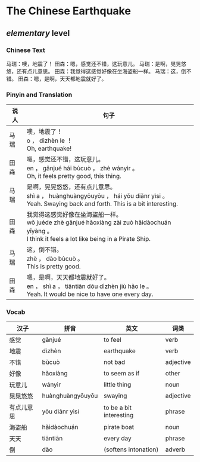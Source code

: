 # The Chinese Earthquake
## *elementary* level

### Chinese Text
马瑞：噢，地震了！
田森：嗯，感觉还不错，这玩意儿。
马瑞：是啊，晃晃悠悠，还有点儿意思。
田森：我觉得这感觉好像在坐海盗船一样。
马瑞：这，倒不错。
田森：嗯，是啊，天天都地震就好了。

### Pinyin and Translation
|说人|句子|
|----|----|
|马瑞|噢，地震了！<br />o ， dìzhèn le ！<br />Oh, earthquake!|
|田森|嗯，感觉还不错，这玩意儿。<br />en ， gǎnjué hái bùcuò ， zhè wányìr 。<br />Oh, it feels pretty good, this thing.|
|马瑞|是啊，晃晃悠悠，还有点儿意思。<br />shì a ， huànghuàngyōuyōu ， hái yǒu diǎnr yìsi 。<br />Yeah. Swaying back and forth. This is a bit interesting.|
|田森|我觉得这感觉好像在坐海盗船一样。<br />wǒ juéde zhè gǎnjué hǎoxiàng zài zuò hǎidàochuán yīyàng 。<br />I think it feels a lot like being in a Pirate Ship.|
|马瑞|这，倒不错。<br />zhè ， dào bùcuò 。<br />This is pretty good.|
|田森|嗯，是啊，天天都地震就好了。<br />en ， shì a ， tiāntiān dōu dìzhèn jiù hǎo le 。<br />Yeah. It would be nice to have one every day.|
### Vocab
|汉子|拼音|英文|词类|
|----|----|----|----|
|感觉|gǎnjué|to feel|verb|
|地震|dìzhèn|earthquake|verb|
|不错|bùcuò|not bad|adjective|
|好像|hǎoxiàng|to seem as if|other|
|玩意儿|wányìr|little thing|noun|
|晃晃悠悠|huànghuàngyōuyōu|swaying|adjective|
|有点儿意思|yǒu diǎnr yìsi|to be a bit interesting|phrase|
|海盗船|hǎidàochuán|pirate boat|noun|
|天天|tiāntiān|every day|phrase|
|倒|dào|(softens intonation)|adverb|